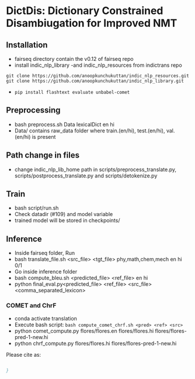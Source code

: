 
# DictDis: Dictionary Constrained Disambiugation for Improved NMT
## Installation

- fairseq directory contain the v0.12 of fairseq repo
- install indic_nlp_library -and indic_nlp_resources from indictrans repo

```
git clone https://github.com/anoopkunchukuttan/indic_nlp_resources.git
git clone https://github.com/anoopkunchukuttan/indic_nlp_library.git
```
- `pip install flashtext evaluate unbabel-comet`
## Preprocessing
- bash preprocess.sh Data lexicalDict en hi
- Data/ contains raw_data folder where train.(en/hi), test.(en/hi), val.(en/hi) is present

## Path change in files
- change indic_nlp_lib_home path in scripts/preprocess_translate.py, scripts/postprocess_translate.py and scripts/detokenize.py

## Train
- bash script/run.sh
- Check datadir (#109) and model variable
- trained model will be stored in checkpoints/

## Inference

- Inside fairseq folder, Run
- bash translate_file.sh <src_file>  <tgt_file> phy,math,chem,mech en hi 0/1
- Go inside inference folder 
- bash compute_bleu.sh <predicted_file> <ref_file> en hi
- python final_eval.py<predicted_file> <ref_file>  <src_file>  <comma_separated_lexicon>

### COMET and ChrF
- conda activate translation
- Execute bash script: `bash compute_comet_chrf.sh <pred> <ref> <src> `
- python comet_compute.py flores/flores.en flores/flores.hi flores/flores-pred-1-new.hi
- python chrf_compute.py  flores/flores.hi flores/flores-pred-1-new.hi


Please cite as:

``` bibtex

}
```
